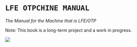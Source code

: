 # `LFE OTPCHINE MANUAL`

*The Manual for the Machine that is LFE/OTP*

Note: This book is a long-term project and a work in progress.

[![][cover]][cover-large]

<!-- Named page links below: /-->

[cover]: src/images/cover.jpg
[cover-large]: src/images/cover-large.jpg
